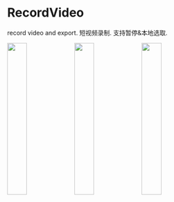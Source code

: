 # RecordVideo
record video and export. 短视频录制. 支持暂停&本地选取.     

<img src="https://github.com/changsanjiang/RecordVideo/blob/master/SJRecordVideo/SJRecordVideo/sample3.png?raw=true" width="30%" />    

<img src="https://github.com/changsanjiang/RecordVideo/blob/master/SJRecordVideo/SJRecordVideo/sample2.png?raw=true" width="30%" />    

<img src="https://github.com/changsanjiang/RecordVideo/blob/master/SJRecordVideo/SJRecordVideo/sample1.png?raw=true" width="30%" />    


